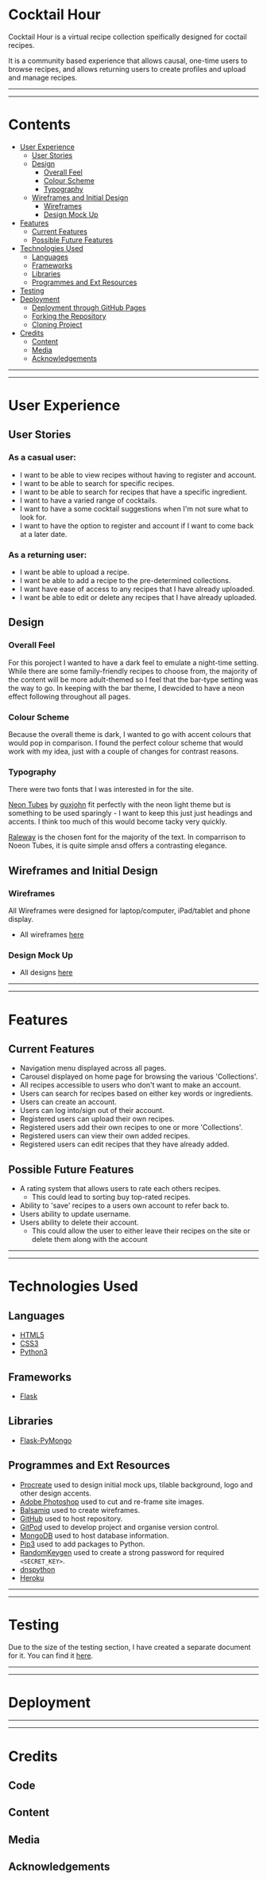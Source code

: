 # Cocktail Hour
Cocktail Hour is a virtual recipe collection speifically designed for coctail recipes. 

It is a community based experience that allows causal, one-time users to browse recipes, and allows returning users to create profiles and upload and manage recipes. 

---
---
# Contents
+ [User Experience](#user-experience)
  + [User Stories](#user-stories)
  + [Design](#design)
    + [Overall Feel](#overall-feel)
    + [Colour Scheme](#colour-scheme)
    + [Typography](#typography)
  + [Wireframes and Initial Design](#wireframes-and-initial-design)
    + [Wireframes](#wireframes)
    + [Design Mock Up](#design-mock-up)
+ [Features](#features)
  + [Current Features](#current-features)
  + [Possible Future Features](#possible-future-features)
+ [Technologies Used](#technologies-used)
  + [Languages](#languages)
  + [Frameworks](#frameworks)
  + [Libraries](#libraries)
  + [Programmes and Ext Resources](#programmes-and-ext-resources)
+ [Testing](#testing)
+ [Deployment](#deployment)
  + [Deployment through GitHub Pages](#deployment-through-gitHub-pages)
  + [Forking the Repository](#forking-the-repository)
  + [Cloning Project](#cloning-project)
+ [Credits](#credits)
  + [Content](#content)
  + [Media](#media)
  + [Acknowledgements](#acknowledgements)
---
---
# User Experience
## User Stories
### As a casual user: 
+ I want to be able to view recipes without having to register and account. 
+ I want to be able to search for specific recipes. 
+ I want to be able to search for recipes that have a specific ingredient.
+ I want to have a varied range of cocktails.
+ I want to have a some cocktail suggestions when I'm not sure what to look for.
+ I want to have the option to register and account if I want to come back at a later date. 
### As a returning user: 
+ I want be able to upload a recipe. 
+ I want be able to add a recipe to the pre-determined collections.
+ I want have ease of access to any recipes that I have already uploaded.
+ I want be able to edit or delete any recipes that I have already uploaded.
## Design
### Overall Feel

For this poroject I wanted to have a dark feel to emulate a night-time setting. While there are some family-friendly recipes to choose from, the majority of the content will be more adult-themed so I feel that the bar-type setting was the way to go. 
In keeping with the bar theme, I dewcided to have a neon effect following throughout all pages. 

### Colour Scheme

Because the overall theme is dark, I wanted to go with accent colours that would pop in comparison. I found the perfect colour scheme that would work with my idea, just with a couple of changes for contrast reasons.  

### Typography

There were two fonts that I was interested in for the site. 

[Neon Tubes](https://befonts.com/neon-tubes-neon-light-font-free.html) by [guxjohn](https://befonts.com/author/guxjohn) fit perfectly with the neon light theme but is something to be used sparingly - I want to keep this just just headings and accents. I think too much of this would become tacky very quickly. 

[Raleway](https://fonts.google.com/specimen/Raleway?preview.text_type=custom&preview.text=Collections&query=Raleway) is the chosen font for the majority of the text. In comparrison to Noeon Tubes, it is quite simple ansd offers a contrasting elegance. 

## Wireframes and Initial Design
### Wireframes
All Wireframes were designed for laptop/computer, iPad/tablet and phone display.
+ All wireframes [here](https://github.com/AmyOShea/MS3-Cocktail-Hour/blob/master/assets/pre-work/README/MS3-initial-wireframes.pdf)

### Design Mock Up
+ All designs [here](https://github.com/AmyOShea/MS3-Cocktail-Hour/blob/master/assets/pre-work/README/MS3-initial-design.pdf)

---
---
# Features
## Current Features
+ Navigation menu displayed across all pages.
+ Carousel displayed on home page for browsing the various 'Collections'. 
+ All recipes accessible to users who don't want to make an account.
+ Users can search for recipes based on either key words or ingredients.
+ Users can create an account.
+ Users can log into/sign out of their account.
+ Registered users can upload their own recipes.
+ Registered users add their own recipes to one or more 'Collections'.
+ Registered users can view their own added recipes.
+ Registered users can edit recipes that they have already added. 


## Possible Future Features
+ A rating system that allows users to rate each others recipes. 
  + This could lead to sorting buy top-rated recipes.
+ Ability to 'save' recipes to a users own account to refer back to.
+ Users ability to update username. 
+ Users ability to delete their account. 
  + This could allow the user to either leave their recipes on the site or delete them along with the account 


---
---
# Technologies Used
## Languages
+ [HTML5](https://en.wikipedia.org/wiki/HTML5)
+ [CSS3](https://en.wikipedia.org/wiki/CSS)
+ [Python3](https://www.python.org/)

## Frameworks 
+ [Flask](https://flask.palletsprojects.com/en/1.1.x/)

## Libraries 
+ [Flask-PyMongo](https://pypi.org/project/Flask-PyMongo/)

## Programmes and Ext Resources
+ [Procreate](https://procreate.art/) used to design initial mock ups, tilable background, logo and other design accents. 
+ [Adobe Photoshop](https://www.adobe.com/ie/products/photoshop.html) used to cut and re-frame site images. 
+ [Balsamiq](https://balsamiq.com/) used to create wireframes.
+ [GitHub](https://github.com/) used to host repository.
+ [GitPod](https://www.gitpod.io/) used to develop project and organise version control.
+ [MongoDB](https://www.mongodb.com/) used to host database information.
+ [Pip3](https://pip.pypa.io/en/stable/) used to add packages to Python.
+ [RandomKeygen](https://randomkeygen.com/) used to create a strong password for required  `<SECRET_KEY>`.
+ [dnspython](https://www.dnspython.org/)
+ [Heroku](https://www.heroku.com/)
---
---
# Testing
Due to the size of the testing section, I have created a separate document for it. You can find  it [here](https://github.com/AmyOShea/MS-3-Cocktail-Hour/blob/master/TESTING.md). 

---
---
# Deployment

---
---
# Credits
## Code

## Content

## Media

## Acknowledgements
